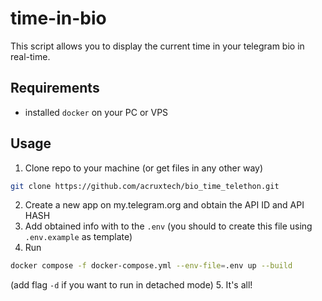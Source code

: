 # time-in-bio

This script allows you to display the current time in your telegram bio in real-time.

## Requirements

* installed `docker` on your PC or VPS

## Usage

1. Clone repo to your machine (or get files in any other way)
```bash
git clone https://github.com/acruxtech/bio_time_telethon.git
```
2. Create a new app on my.telegram.org and obtain the API ID and API HASH
3. Add obtained info with to the `.env` (you should to create this file using `.env.example` as template)
4. Run 
```bash
docker compose -f docker-compose.yml --env-file=.env up --build  
```
(add flag `-d` if you want to run in detached mode)
5. It's all!
